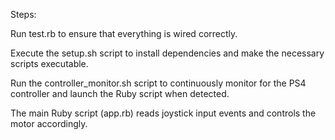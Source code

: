 Steps:

Run test.rb to ensure that everything is wired correctly. 

Execute the setup.sh script to install dependencies and make the necessary scripts executable.

Run the controller_monitor.sh script to continuously monitor for the PS4 controller and launch the Ruby script when detected.

The main Ruby script (app.rb) reads joystick input events and controls the motor accordingly.

